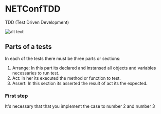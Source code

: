 # NETConfTDD

TDD (Test Driven Development)

![alt text](http://iwt2.org/wp-content/uploads/2015/06/tdd-logo-300x235.png)


## Parts of a tests

In each of the tests there must be three parts or sections:

1. Arrange: In this part its declared and instansed all objects and variables necessaries to run test.
2. Act: In her its executed the method or function to test.
3. Assert: In this section its asserted the result of act its the expected.


### First step

It's necessary that that you implement the case to number 2 and number 3
